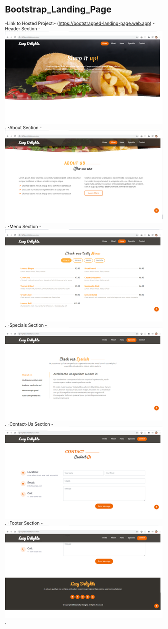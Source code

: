 # Bootstrap_Landing_Page
-Link to Hosted Project:- (https://bootstrapped-landing-page.web.app)
-Header Section
-![alt text](https://github.com/Chitranshu-9/Bootstrap_Landing_Page/blob/main/bootstrap_header.png).
-About Section
-![alt text](https://github.com/Chitranshu-9/Bootstrap_Landing_Page/blob/main/bootstrap_about_us.png).
-Menu Section
-![alt text](https://github.com/Chitranshu-9/Bootstrap_Landing_Page/blob/main/bootstrap_menu.png).
-Specials Section
-![alt text](https://github.com/Chitranshu-9/Bootstrap_Landing_Page/blob/main/bootstrap_specials.png).
-Contact-Us Section
-![alt text](https://github.com/Chitranshu-9/Bootstrap_Landing_Page/blob/main/bootstrap_contact_us.png).
-Footer Section
-![alt text](https://github.com/Chitranshu-9/Bootstrap_Landing_Page/blob/main/bootstrap_footer.png).
